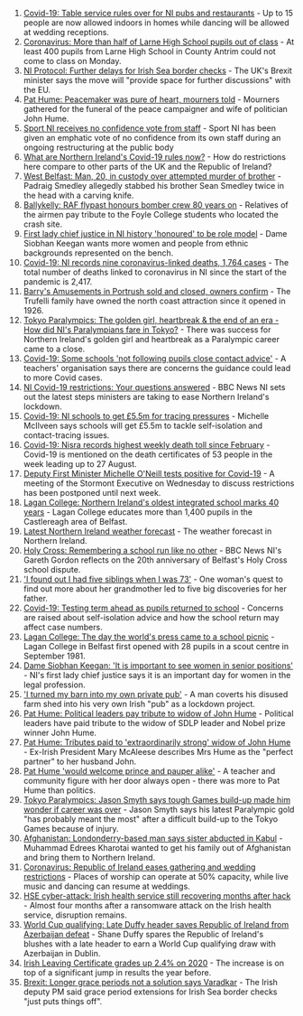1. [Covid-19: Table service rules over for NI pubs and restaurants](https://www.bbc.co.uk/news/uk-northern-ireland-58458086?at_medium=RSS&at_campaign=KARANGA) - Up to 15 people are now allowed indoors in homes while dancing will be allowed at wedding receptions.
2. [Coronavirus: More than half of Larne High School pupils out of class](https://www.bbc.co.uk/news/uk-northern-ireland-58461525?at_medium=RSS&at_campaign=KARANGA) - At least 400 pupils from Larne High School in County Antrim could not come to class on Monday.
3. [NI Protocol: Further delays for Irish Sea border checks](https://www.bbc.co.uk/news/uk-northern-ireland-58461991?at_medium=RSS&at_campaign=KARANGA) - The UK's Brexit minister says the move will "provide space for further discussions" with the EU.
4. [Pat Hume: Peacemaker was pure of heart, mourners told](https://www.bbc.co.uk/news/uk-northern-ireland-58457093?at_medium=RSS&at_campaign=KARANGA) - Mourners gathered for the funeral of the peace campaigner and wife of politician John Hume.
5. [Sport NI receives no confidence vote from staff](https://www.bbc.co.uk/sport/northern-ireland/58458203?at_medium=RSS&at_campaign=KARANGA) - Sport NI has been given an emphatic vote of no confidence from its own staff during an ongoing restructuring at the public body
6. [What are Northern Ireland's Covid-19 rules now?](https://www.bbc.co.uk/news/uk-northern-ireland-58175159?at_medium=RSS&at_campaign=KARANGA) - How do restrictions here compare to other parts of the UK and the Republic of Ireland?
7. [West Belfast: Man, 20, in custody over attempted murder of brother](https://www.bbc.co.uk/news/uk-northern-ireland-58467742?at_medium=RSS&at_campaign=KARANGA) - Padraig Smedley allegedly stabbed his brother Sean Smedley twice in the head with a carving knife.
8. [Ballykelly: RAF flypast honours bomber crew 80 years on](https://www.bbc.co.uk/news/uk-northern-ireland-foyle-west-58467772?at_medium=RSS&at_campaign=KARANGA) - Relatives of the airmen pay tribute to the Foyle College students who located the crash site.
9. [First lady chief justice in NI history 'honoured' to be role model](https://www.bbc.co.uk/news/uk-northern-ireland-58464755?at_medium=RSS&at_campaign=KARANGA) - Dame Siobhan Keegan wants more women and people from ethnic backgrounds represented on the bench.
10. [Covid-19: NI records nine coronavirus-linked deaths, 1,764 cases](https://www.bbc.co.uk/news/uk-northern-ireland-58464759?at_medium=RSS&at_campaign=KARANGA) - The total number of deaths linked to coronavirus in NI since the start of the pandemic is 2,417.
11. [Barry's Amusements in Portrush sold and closed, owners confirm](https://www.bbc.co.uk/news/uk-northern-ireland-58461993?at_medium=RSS&at_campaign=KARANGA) - The Trufelli family have owned the north coast attraction since it opened in 1926.
12. [Tokyo Paralympics: The golden girl, heartbreak & the end of an era - How did NI's Paralympians fare in Tokyo?](https://www.bbc.co.uk/sport/disability-sport/58454605?at_medium=RSS&at_campaign=KARANGA) - There was success for Northern Ireland's golden girl and heartbreak as a Paralympic career came to a close.
13. [Covid-19: Some schools 'not following pupils close contact advice'](https://www.bbc.co.uk/news/uk-northern-ireland-58457095?at_medium=RSS&at_campaign=KARANGA) - A teachers' organisation says there are concerns the guidance could lead to more Covid cases.
14. [NI Covid-19 restrictions: Your questions answered](https://www.bbc.co.uk/news/uk-northern-ireland-54117810?at_medium=RSS&at_campaign=KARANGA) - BBC News NI sets out the latest steps ministers are taking to ease Northern Ireland's lockdown.
15. [Covid-19: NI schools to get £5.5m for tracing pressures](https://www.bbc.co.uk/news/uk-northern-ireland-58440326?at_medium=RSS&at_campaign=KARANGA) - Michelle McIlveen says schools will get £5.5m to tackle self-isolation and contact-tracing issues.
16. [Covid-19: Nisra records highest weekly death toll since February](https://www.bbc.co.uk/news/uk-northern-ireland-58431986?at_medium=RSS&at_campaign=KARANGA) - Covid-19 is mentioned on the death certificates of 53 people in the week leading up to 27 August.
17. [Deputy First Minister Michelle O'Neill tests positive for Covid-19](https://www.bbc.co.uk/news/uk-northern-ireland-58393886?at_medium=RSS&at_campaign=KARANGA) - A meeting of the Stormont Executive on Wednesday to discuss restrictions has been postponed until next week.
18. [Lagan College: Northern Ireland's oldest integrated school marks 40 years](https://www.bbc.co.uk/news/uk-northern-ireland-58457098?at_medium=RSS&at_campaign=KARANGA) - Lagan College educates more than 1,400 pupils in the Castlereagh area of Belfast.
19. [Latest Northern Ireland weather forecast](https://www.bbc.co.uk/news/uk-northern-ireland-26018439?at_medium=RSS&at_campaign=KARANGA) - The weather forecast in Northern Ireland.
20. [Holy Cross: Remembering a school run like no other](https://www.bbc.co.uk/news/uk-northern-ireland-58437288?at_medium=RSS&at_campaign=KARANGA) - BBC News NI's Gareth Gordon reflects on the 20th anniversary of Belfast's Holy Cross school dispute.
21. ['I found out I had five siblings when I was 73'](https://www.bbc.co.uk/news/uk-northern-ireland-58412942?at_medium=RSS&at_campaign=KARANGA) - One woman's quest to find out more about her grandmother led to five big discoveries for her father.
22. [Covid-19: Testing term ahead as pupils returned to school](https://www.bbc.co.uk/news/uk-northern-ireland-58439447?at_medium=RSS&at_campaign=KARANGA) - Concerns are raised about self-isolation advice and how the school return may affect case numbers.
23. [Lagan College: The day the world's press came to a school picnic](https://www.bbc.co.uk/news/uk-northern-ireland-58466618?at_medium=RSS&at_campaign=KARANGA) - Lagan College in Belfast first opened with 28 pupils in a scout centre in September 1981.
24. [Dame Siobhan Keegan: 'It is important to see women in senior positions'](https://www.bbc.co.uk/news/uk-northern-ireland-58465832?at_medium=RSS&at_campaign=KARANGA) - NI's first lady chief justice says it is an important day for women in the legal profession.
25. ['I turned my barn into my own private pub'](https://www.bbc.co.uk/news/uk-northern-ireland-58436612?at_medium=RSS&at_campaign=KARANGA) - A man coverts his disused farm shed into his very own Irish "pub" as a lockdown project.
26. [Pat Hume: Political leaders pay tribute to widow of John Hume](https://www.bbc.co.uk/news/uk-northern-ireland-58438885?at_medium=RSS&at_campaign=KARANGA) - Political leaders have paid tribute to the widow of SDLP leader and Nobel prize winner John Hume.
27. [Pat Hume: Tributes paid to 'extraordinarily strong' widow of John Hume](https://www.bbc.co.uk/news/uk-northern-ireland-58431982?at_medium=RSS&at_campaign=KARANGA) - Ex-Irish President Mary McAleese describes Mrs Hume as the "perfect partner" to her husband John.
28. [Pat Hume 'would welcome prince and pauper alike'](https://www.bbc.co.uk/news/uk-northern-ireland-58441321?at_medium=RSS&at_campaign=KARANGA) - A teacher and community figure with her door always open - there was more to Pat Hume than politics.
29. [Tokyo Paralympics: Jason Smyth says tough Games build-up made him wonder if career was over](https://www.bbc.co.uk/sport/disability-sport/58433167?at_medium=RSS&at_campaign=KARANGA) - Jason Smyth says his latest Paralympic gold "has probably meant the most" after a difficult build-up to the Tokyo Games because of injury.
30. [Afghanistan: Londonderry-based man says sister abducted in Kabul](https://www.bbc.co.uk/news/uk-northern-ireland-foyle-west-58412944?at_medium=RSS&at_campaign=KARANGA) - Muhammad Edrees Kharotai wanted to get his family out of Afghanistan and bring them to Northern Ireland.
31. [Coronavirus: Republic of Ireland eases gathering and wedding restrictions](https://www.bbc.co.uk/news/world-europe-58460563?at_medium=RSS&at_campaign=KARANGA) - Places of worship can operate at 50% capacity, while live music and dancing can resume at weddings.
32. [HSE cyber-attack: Irish health service still recovering months after hack](https://www.bbc.co.uk/news/world-europe-58413448?at_medium=RSS&at_campaign=KARANGA) - Almost four months after a ransomware attack on the Irish health service, disruption remains.
33. [World Cup qualifying: Late Duffy header saves Republic of Ireland from Azerbaijan defeat](https://www.bbc.co.uk/sport/football/58434755?at_medium=RSS&at_campaign=KARANGA) - Shane Duffy spares the Republic of Ireland's blushes with a late header to earn a World Cup qualifying draw with Azerbaijan in Dublin.
34. [Irish Leaving Certificate grades up 2.4% on 2020](https://www.bbc.co.uk/news/world-europe-58439517?at_medium=RSS&at_campaign=KARANGA) - The increase is on top of a significant jump in results the year before.
35. [Brexit: Longer grace periods not a solution says Varadkar](https://www.bbc.co.uk/news/uk-northern-ireland-58422191?at_medium=RSS&at_campaign=KARANGA) - The Irish deputy PM said grace period extensions for Irish Sea border checks "just puts things off".
